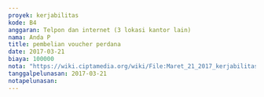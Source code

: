 ```yaml
---
proyek: kerjabilitas
kode: B4
anggaran: Telpon dan internet (3 lokasi kantor lain)
nama: Anda P
title: pembelian voucher perdana
date: 2017-03-21
biaya: 100000
nota: "https://wiki.ciptamedia.org/wiki/File:Maret_21_2017_kerjabilitas_B4_beli_internet_anda.jpg"
tanggalpelunasan: 2017-03-21
notapelunasan:
---
```


